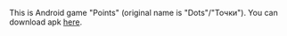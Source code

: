 This is Android game "Points" (original name is "Dots"/"Точки").
You can download apk [here](https://drive.google.com/open?id=1sN9NVAz8AwWReBlCKFX4d1uFa8exyG8i).
